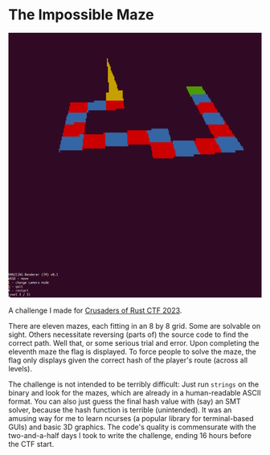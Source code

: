 # The Impossible Maze

![gameplay](./preview.png)

A challenge I made for [Crusaders of Rust CTF 2023](https://2023.cor.team/).

There are eleven mazes, each fitting in an 8 by 8 grid. Some are solvable on sight. Others necessitate reversing (parts of) the source code to find the correct path. Well that, or some serious trial and error. Upon completing the eleventh maze the flag is displayed. To force people to solve the maze, the flag only displays given the correct hash of the player's route (across all levels).

The challenge is not intended to be terribly difficult: Just run `strings` on the binary and look for the mazes, which are already in a human-readable ASCII format. You can also just guess the final hash value with (say) an SMT solver, because the hash function is terrible (unintended). It was an amusing way for me to learn ncurses (a popular library for terminal-based GUIs) and basic 3D graphics. The code's quality is commensurate with the two-and-a-half days I took to write the challenge, ending 16 hours before the CTF start.

